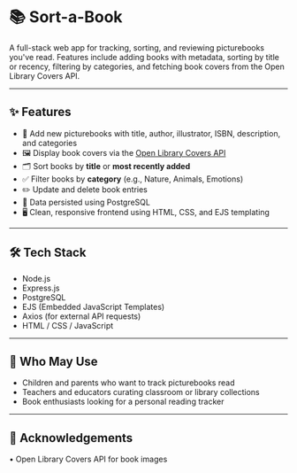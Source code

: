 # 📚 Sort-a-Book

A full-stack web app for tracking, sorting, and reviewing picturebooks you've read. Features include adding books with metadata, sorting by title or recency, filtering by categories, and fetching book covers from the Open Library Covers API.

---

## ✨ Features

- 📖 Add new picturebooks with title, author, illustrator, ISBN, description, and categories
- 🖼️ Display book covers via the [Open Library Covers API](https://openlibrary.org/dev/docs/api/covers)
- 🗂️ Sort books by **title** or **most recently added**
- ✅ Filter books by **category** (e.g., Nature, Animals, Emotions)
- ✏️ Update and delete book entries
- 💾 Data persisted using PostgreSQL
- 🖥️ Clean, responsive frontend using HTML, CSS, and EJS templating

---

## 🛠 Tech Stack

- Node.js
- Express.js
- PostgreSQL
- EJS (Embedded JavaScript Templates)
- Axios (for external API requests)
- HTML / CSS / JavaScript

---

## 👥 Who May Use

- Children and parents who want to track picturebooks read  
- Teachers and educators curating classroom or library collections  
- Book enthusiasts looking for a personal reading tracker

---
 
## 🙌 Acknowledgements
•	Open Library Covers API for book images

